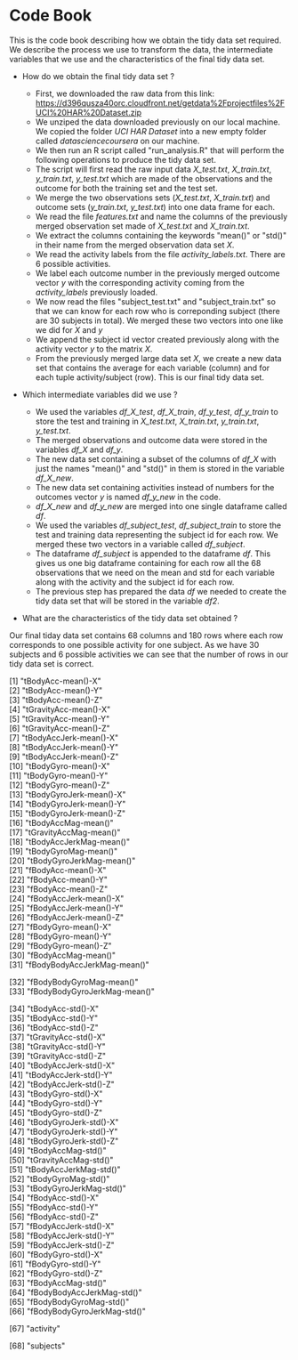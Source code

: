 Code Book
===================

This is the code book describing how we obtain the tidy data set required. We describe the process we use to transform the data, the intermediate variables that we use and the characteristics of the final tidy data set.

* How do we obtain the final tidy data set ?
  - First, we downloaded the raw data from this link: https://d396qusza40orc.cloudfront.net/getdata%2Fprojectfiles%2FUCI%20HAR%20Dataset.zip 
  - We unziped the data downloaded previously on our local machine. We copied the folder <i>UCI HAR Dataset</i> into a new empty folder called <i>datasciencecoursera</i> on our machine.
  - We then run an R script called "run_analysis.R" that will perform the following operations to produce the tidy data set.
  - The script will first read the raw input data <i>X_test.txt</i>, <i>X_train.txt</i>, <i>y_train.txt</i>, <i>y_test.txt</i> which are made of the observations and the outcome for both the training set and the test set.
  - We merge the two observations sets (<i>X_test.txt</i>, <i>X_train.txt</i>) and outcome sets (<i>y_train.txt</i>, <i>y_test.txt</i>) into one data frame for each.
  - We read the file <i>features.txt</i> and name the columns of the previously merged observation set made of <i>X_test.txt</i> and <i>X_train.txt</i>.
  - We extract the columns containing the keywords "mean()" or "std()" in their name from the merged observation data set <i>X</i>.
  - We read the activity labels from the file <i>activity_labels.txt</i>. There are 6 possible activities.
  - We label each outcome number in the previously merged outcome vector <i>y</i> with the corresponding activity coming from the <i>activity_labels</i> previously loaded.
  - We now read the files "subject_test.txt" and "subject_train.txt" so that we can know for each row who is correponding subject (there are 30 subjects in total). We merged these two vectors into one like we did for <i>X</i> and <i>y</i>
  - We append the subject id vector created previously along with the activity vector <i>y</i> to the matrix <i>X</i>.
  - From the previously merged large data set <i>X</i>, we create a new data set that contains the average for each variable (column) and for each tuple activity/subject (row). This is our final tidy data set.

* Which intermediate variables did we use ?

  - We used the variables <i>df_X_test</i>, <i>df_X_train</i>, <i>df_y_test</i>, <i>df_y_train</i> to store the test and training in <i>X_test.txt</i>, <i>X_train.txt</i>, <i>y_train.txt</i>, <i>y_test.txt</i>.
  - The merged observations and outcome data were stored in the variables <i>df_X</i> and <i>df_y</i>.
  - The new data set containing a subset of the columns of <i>df_X</i> with just the names "mean()" and "std()" in them is stored in the variable <i>df_X_new</i>.
  - The new data set containing activities instead of numbers for the outcomes vector <i>y</i> is named <i>df_y_new</i> in the code.
  - <i>df_X_new</i> and <i>df_y_new</i> are merged into one single dataframe called <i>df</i>.
  - We used the variables <i>df_subject_test</i>, <i>df_subject_train</i> to store the test and training data representing the subject id for each row. We merged these two vectors in a variable called <i>df_subject</i>.
  - The dataframe <i>df_subject</i> is appended to the dataframe <i>df</i>. This gives us one big dataframe containing for each row all the 68 observations that we need on the mean and std for each variable along with the activity and the subject id for each row.
  - The previous step has prepared the data <i>df</i> we needed to create the tidy data set that will be stored in the variable <i>df2</i>.


* What are the characteristics of the tidy data set obtained ?

Our final tiday data set contains 68 columns and 180 rows where each row corresponds to one possible activity for one subject. As we have 30 subjects and 6 possible activities we can see that the number of rows in our tidy data set is correct.

 [1] "tBodyAcc-mean()-X"          
 [2] "tBodyAcc-mean()-Y"          
 [3] "tBodyAcc-mean()-Z"          
 [4] "tGravityAcc-mean()-X"       
 [5] "tGravityAcc-mean()-Y"       
 [6] "tGravityAcc-mean()-Z"       
 [7] "tBodyAccJerk-mean()-X"      
 [8] "tBodyAccJerk-mean()-Y"      
 [9] "tBodyAccJerk-mean()-Z"      
[10] "tBodyGyro-mean()-X"         
[11] "tBodyGyro-mean()-Y"         
[12] "tBodyGyro-mean()-Z"         
[13] "tBodyGyroJerk-mean()-X"     
[14] "tBodyGyroJerk-mean()-Y"     
[15] "tBodyGyroJerk-mean()-Z"     
[16] "tBodyAccMag-mean()"         
[17] "tGravityAccMag-mean()"      
[18] "tBodyAccJerkMag-mean()"     
[19] "tBodyGyroMag-mean()"        
[20] "tBodyGyroJerkMag-mean()"    
[21] "fBodyAcc-mean()-X"          
[22] "fBodyAcc-mean()-Y"          
[23] "fBodyAcc-mean()-Z"          
[24] "fBodyAccJerk-mean()-X"      
[25] "fBodyAccJerk-mean()-Y"      
[26] "fBodyAccJerk-mean()-Z"      
[27] "fBodyGyro-mean()-X"         
[28] "fBodyGyro-mean()-Y"         
[29] "fBodyGyro-mean()-Z"         
[30] "fBodyAccMag-mean()"         
[31] "fBodyBodyAccJerkMag-mean()" 

[32] "fBodyBodyGyroMag-mean()"    
[33] "fBodyBodyGyroJerkMag-mean()"

[34] "tBodyAcc-std()-X"           
[35] "tBodyAcc-std()-Y"           
[36] "tBodyAcc-std()-Z"           
[37] "tGravityAcc-std()-X"        
[38] "tGravityAcc-std()-Y"        
[39] "tGravityAcc-std()-Z"        
[40] "tBodyAccJerk-std()-X"       
[41] "tBodyAccJerk-std()-Y"       
[42] "tBodyAccJerk-std()-Z"       
[43] "tBodyGyro-std()-X"          
[44] "tBodyGyro-std()-Y"          
[45] "tBodyGyro-std()-Z"          
[46] "tBodyGyroJerk-std()-X"      
[47] "tBodyGyroJerk-std()-Y"      
[48] "tBodyGyroJerk-std()-Z"      
[49] "tBodyAccMag-std()"          
[50] "tGravityAccMag-std()"       
[51] "tBodyAccJerkMag-std()"      
[52] "tBodyGyroMag-std()"         
[53] "tBodyGyroJerkMag-std()"     
[54] "fBodyAcc-std()-X"           
[55] "fBodyAcc-std()-Y"           
[56] "fBodyAcc-std()-Z"           
[57] "fBodyAccJerk-std()-X"       
[58] "fBodyAccJerk-std()-Y"       
[59] "fBodyAccJerk-std()-Z"       
[60] "fBodyGyro-std()-X"          
[61] "fBodyGyro-std()-Y"          
[62] "fBodyGyro-std()-Z"          
[63] "fBodyAccMag-std()"          
[64] "fBodyBodyAccJerkMag-std()"  
[65] "fBodyBodyGyroMag-std()"     
[66] "fBodyBodyGyroJerkMag-std()" 

[67] "activity"

[68] "subjects"               



